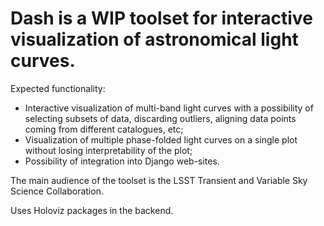 # Dash is a WIP toolset for interactive visualization of astronomical light curves. 

Expected functionality:
- Interactive visualization of multi-band light curves with a possibility of selecting subsets of data, discarding outliers, aligning data points coming from different catalogues, etc;
- Visualization of multiple phase-folded light curves on a single plot without losing interpretability of the plot;
- Possibility of integration into Django web-sites.

The main audience of the toolset is the LSST Transient and Variable Sky Science Collaboration.

Uses Holoviz packages in the backend.
